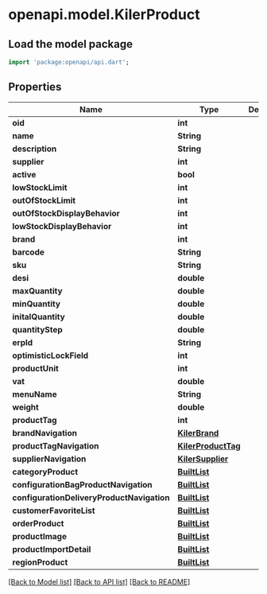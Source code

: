# openapi.model.KilerProduct

## Load the model package
```dart
import 'package:openapi/api.dart';
```

## Properties
Name | Type | Description | Notes
------------ | ------------- | ------------- | -------------
**oid** | **int** |  | [optional] 
**name** | **String** |  | [optional] 
**description** | **String** |  | [optional] 
**supplier** | **int** |  | [optional] 
**active** | **bool** |  | [optional] 
**lowStockLimit** | **int** |  | [optional] 
**outOfStockLimit** | **int** |  | [optional] 
**outOfStockDisplayBehavior** | **int** |  | [optional] 
**lowStockDisplayBehavior** | **int** |  | [optional] 
**brand** | **int** |  | [optional] 
**barcode** | **String** |  | [optional] 
**sku** | **String** |  | [optional] 
**desi** | **double** |  | [optional] 
**maxQuantity** | **double** |  | [optional] 
**minQuantity** | **double** |  | [optional] 
**initalQuantity** | **double** |  | [optional] 
**quantityStep** | **double** |  | [optional] 
**erpId** | **String** |  | [optional] 
**optimisticLockField** | **int** |  | [optional] 
**productUnit** | **int** |  | [optional] 
**vat** | **double** |  | [optional] 
**menuName** | **String** |  | [optional] 
**weight** | **double** |  | [optional] 
**productTag** | **int** |  | [optional] 
**brandNavigation** | [**KilerBrand**](KilerBrand.md) |  | [optional] 
**productTagNavigation** | [**KilerProductTag**](KilerProductTag.md) |  | [optional] 
**supplierNavigation** | [**KilerSupplier**](KilerSupplier.md) |  | [optional] 
**categoryProduct** | [**BuiltList<KilerCategoryProduct>**](KilerCategoryProduct.md) |  | [optional] 
**configurationBagProductNavigation** | [**BuiltList<KilerConfiguration>**](KilerConfiguration.md) |  | [optional] 
**configurationDeliveryProductNavigation** | [**BuiltList<KilerConfiguration>**](KilerConfiguration.md) |  | [optional] 
**customerFavoriteList** | [**BuiltList<KilerCustomerFavoriteList>**](KilerCustomerFavoriteList.md) |  | [optional] 
**orderProduct** | [**BuiltList<KilerOrderProduct>**](KilerOrderProduct.md) |  | [optional] 
**productImage** | [**BuiltList<KilerProductImage>**](KilerProductImage.md) |  | [optional] 
**productImportDetail** | [**BuiltList<KilerProductImportDetail>**](KilerProductImportDetail.md) |  | [optional] 
**regionProduct** | [**BuiltList<KilerRegionProduct>**](KilerRegionProduct.md) |  | [optional] 

[[Back to Model list]](../README.md#documentation-for-models) [[Back to API list]](../README.md#documentation-for-api-endpoints) [[Back to README]](../README.md)


